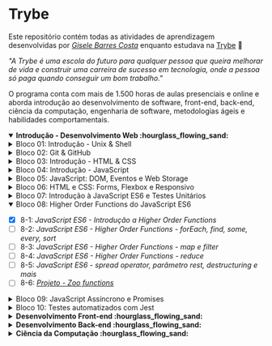 # Trybe

Este repositório contém todas as atividades de aprendizagem desenvolvidas por _[Gisele Barres Costa](https://www.linkedin.com/in/giselecosta/)_ enquanto estudava na [Trybe](https://www.betrybe.com/) :rocket:

_"A Trybe é uma escola do futuro para qualquer pessoa que queira melhorar de vida e construir uma carreira de sucesso em tecnologia, onde a pessoa só paga quando conseguir um bom trabalho."_

O programa conta com mais de 1.500 horas de aulas presenciais e online e aborda introdução ao desenvolvimento de software, front-end, back-end, ciência da computação, engenharia de software, metodologias ágeis e habilidades comportamentais.

<details open>

  <summary>
    <b> Introdução - Desenvolvimento Web :hourglass_flowing_sand: </b>
  </summary>
  
  <details>

  <summary>
  Bloco 01: Introdução - Unix & Shell
  </summary>

- [x] 1-3: _Fundamentos do Desenvolvimento Web_
- [x] 1-3: _Introdução - Unix & Shell_
- [x] 1-3: _Unix & Bash - Part 1_
- [x] 1-4: _Unix & Bash - Part 2_

</details>

<details>

  <summary>
  Bloco 02: Git & GitHub
  </summary>

- [x] 2-1: _O que é e para que serve?_
- [x] 2-2: _Entendendo os comandos_
- [x] 2-3: _Internet - Entendendo como ela funciona_
</details>

<details>

  <summary>
  Bloco 03: Introdução - HTML & CSS
  </summary>

- [x] 3-1: _Introdução - HTML & CSS_
- [x] 3-2: _HTML & CSS - Estruturas de página_
- [x] 3-3: _HTML & CSS - Primeiros passos em CSS_
- [x] 3-4: _HTML & CSS - Seletores e posicionamento_
- [x] 3-5: _HTML Semântico_
- [x] 3-6: _[Projeto - Lessons Learned](https://giisele.github.io/projects/3_lessons_learned)_

</details>

<details>
  <summary>
  Bloco 04: Introdução - JavaScript
  </summary>

- [x] 4-1: _Introdução - JavaScript_
- [x] 4-1: _JavaScript - Primeiros passos_
- [x] 4-2: _JavaScript - Array e loop For_
- [x] 4-3: _JavaScript - Lógica de Programação e Algoritmos_
- [x] 4-4: _JavaScript - Objetos e funções_
- [x] 4-5: _[Projeto: Playground Functions](https://giisele.github.io/projects/4_playground_functions)_

</details>

<details>
  <summary>
  Bloco 05: JavaScript: DOM, Eventos e Web Storage
  </summary>

- [x] 5-1: _JavaScript - DOM e seletores_
- [x] 5-2: _JavaScript - Trabalhando com elementos_
- [x] 5-3: _JavaScript - Eventos_
- [x] 5-4: _JavaScript - Web Storage_
- [x] 5-5: _Fundamentos - JavaScript - Projetos_
- [x] 5-5: _[Projeto - Arte com Pixels](https://giisele.github.io/projects/5.1_pixels_art)_
- [x] 5-6: _[Projeto - Lista de tarefas](https://giisele.github.io/projects/5.2_todo_list)_
- [x] 5-7: _[(Bônus) Projeto - Meme Generator](https://giisele.github.io/projects/5.3_meme_generator)_
- [ ] 5-7: _[(Bônus) Projeto - Adivinhe a Cor]()_
- [ ] 5-7: _[(Bônus) Projeto - Carta Misteriosa]()_

</details>

<details>

  <summary>
Bloco 06: HTML e CSS: Forms, Flexbox e Responsivo
</summary>

- [x] 6-1: _HTML & CSS - Forms_
- [x] 6-2: _Bibliotecas JavaScript e Frameworks CSS_
- [x] 6-3: _Introdução - CSS Flexbox_
- [x] 6-3: _CSS Flexbox - Parte 1_
- [x] 6-4: _CSS Flexbox - Parte 2_
- [x] 6-5: _CSS Responsivo - Mobile First_
- [x] 6-6: _[Projeto - Trybewarts](https://giisele.github.io/projects/6_trybewarts)_

</details>

<details>

  <summary>
Bloco 07: Introdução à JavaScript ES6 e Testes Unitários
</summary>

- [x] 7-1: _JavaScript ES6 - let, const, arrow functions e template literals_
- [x] 7-2: _JavaScript ES6 - Objects_
- [x] 7-3: _Testes unitários em JavaScript_
- [x] 7-4: _[Projeto - JavaScript Testes Unitários](https://giisele.github.io/projects/7_js_testes_unitarios)_

</details>

<details open>

  <summary>
Bloco 08: Higher Order Functions do JavaScript ES6
</summary>

- [x] 8-1: _JavaScript ES6 - Introdução a Higher Order Functions_
- [ ] 8-2: _JavaScript ES6 - Higher Order Functions - forEach, find, some, every, sort_
- [ ] 8-3: _JavaScript ES6 - Higher Order Functions - map e filter_
- [ ] 8-4: _JavaScript ES6 - Higher Order Functions - reduce_
- [ ] 8-5: _JavaScript ES6 - spread operator, parâmetro rest, destructuring e mais_
- [ ] 8-6: _[Projeto - Zoo functions]()_

</details>

<details>

  <summary>
  Bloco 09: JavaScript Assíncrono e Promises
</summary>

- [ ] 9-1: _JavaScript Assíncrono e Callbacks_
- [ ] 9-2: _JavaScript Promises_
- [ ] 9-3: _[Projeto - Carrinho de Compras]()_

</details>

<details>

  <summary>
  Bloco 10: Testes automatizados com Jest
</summary>

- [ ] 10-1: _Primeiros passos no Jest_
- [ ] 10-2: _Jest - Testes Assíncronos_
- [ ] 10-3: _Jest - Simulando comportamentos_
- [ ] 10-4: _[Projeto - Jest Assíncrono e Mocking]()_

</details>
</details>

<details>
  <summary>
    <b> Desenvolvimento Front-end :hourglass_flowing_sand: </b>
  </summary>

<details>
  <summary>
  Bloco 11: Introdução - React

- [ ] 11-1: _Introdução - Front-end_
- [ ] 11-1: _Introdução - React_
- [ ] 11-1: _'Hello, world!' no React!_
- [ ] 11-2: _Componentes React_
- [ ] 11-3: _[Projeto - Movie Cards Library]()_

</details>

<details>

  <summary>
  Bloco 12: Componentes com Estado, Eventos e Formulários com React
</summary>
- [ ] 12-1: _Components com estado e eventos_
- [ ] 12-2: _Formulários no React_
- [ ] 12-3: _[Projeto - Movie Cards Library Stateful]()_

</details>

<details>

  <summary>
  Bloco 13: Ciclo de Vida de Componentes e React Router
</summary>
- [ ] 13-1: _Ciclo de vida de componentes em React_
- [ ] 13-2: _React Router_
- [ ] 13-3: _[Projeto - Movie Cards Library CRUD]()_

</details>

<details>

  <summary>
  Bloco 14: Metodologias Ágeis
</summary>
- [ ] 14-1: _Metodologias Ágeis_
- [ ] 14-2: _[Projeto - Frontend Online Store]()_

</details>

<details>

  <summary>
  Bloco 15: Testes automatizados com React Testing Library
</summary>
- [ ] 15-1: _RTL - Primeiros passos_
- [ ] 15-2: _RTL - Mocks e Inputs_
- [ ] 15-3: _RTL - Testando React Router_
- [ ] 15-3: _[Projeto - Testes em React]()_

</details>

<details>

  <summary>
  Bloco 16: Introdução ao Redux
</summary>

- [ ] 16-1: _Introdução ao Redux - O estado global da aplicação_
- [ ] 16-2: _Usando o Redux no React_
- [ ] 16-3: _Usando o Redux no React - Prática_
- [ ] 16-4: _Usando o Redux no React - Actions Assíncronas_
- [ ] 16-5: _Testes em React-Redux_
- [ ] 16-6: _[Projeto - Trybe Wallet]()_

</details>

<details>

  <summary>
  Bloco 17: Projeto React
</summary>
- [ ] 17-1: _[Projeto - Jogo de Trivia]()_

</details>

<details>

  <summary>
  Bloco 18: React & Context API
</summary>

- [ ] 18-1: _Context API do React_
- [ ] 18-2: _React Hooks - useState e useContext_
- [ ] 18-3: _React Hooks - useEffect e Hooks customizados_
- [ ] 18-4: _[Projeto - StarWars Datatable com Context API e Hooks]()_

</details>

<details>

  <summary>
  Bloco 19: Projeto Final de Front-end
</summary>

- [ ] 19-1: _[Projeto - App de Receitas]()_

</details>
</details>

<details>
  <summary>
    <b> Desenvolvimento Back-end :hourglass_flowing_sand: </b>
   </summary>

<details>

  <summary>
  Bloco 20: Introdução à SQL
</summary>

- [ ] 20-1: _Introdução - Back-end_
- [ ] 20-1: _Introdução - Bancos de dados relacionais_
- [ ] 20-1: _Banco de dados SQL_
- [ ] 20-2: _Encontrando dados em um banco de dados_
- [ ] 20-3: _Filtrando dados de forma específica_
- [ ] 20-4: _Manipulando tabelas_
- [ ] 20-5: _[Projeto - All For One]()_

</details>

<details>

  <summary>
  Bloco 21: Funções SQL, Joins e Subqueries
</summary>

- [ ] 21-1: _Funções mais usadas no SQL_
- [ ] 21-2: _Descomplicando JOINs, UNIONs e Subqueries_
- [ ] 21-3: _Stored Routines & Stored Functions_
- [ ] 21-4: _[Projeto - Vocabulary Booster]()_

</details>

<details>

  <summary>
  Bloco 22: Normalização e Modelagem de Banco de Dados
</summary>

- [ ] 22-1: _Transformando ideias em um modelo de banco de dados_
- [ ] 22-2: _Normalização, Formas Normais e Dumps_
- [ ] 22-2: _Transformando ideias em um modelo de banco de dados - Parte 2_
- [ ] 22-3: _[Projeto - One For All]()_

</details>

<details>

  <summary>
  Bloco 23: Introdução ao MongoDB
</summary>

- [ ] 23-1: _Introdução - NoSQL_
- [ ] 23-1: _MongoDB - Introdução_
- [ ] 23-2: _Filter Operators_
- [ ] 23-3: _[Projeto - Data Flights]()_

</details>

<details>

  <summary>
  Bloco 24: MongoDB: Updates Simples e Complexos
</summary>

- [ ] 24-1: _Updates Simples_
- [ ] 24-2: _Updates Complexos - Arrays - Parte 1_
- [ ] 24-3: _Updates Complexos - Arrays - Parte 2_
- [ ] 24-4: _[Projeto - Commerce]()_

</details>

<details>

  <summary>
  Bloco 25: MongoDB - Aggregation Framework
</summary>

- [ ] 25-1: _Aggregation Framework - Part 1_
- [ ] 25-2: _Aggregation Framework - Part 2_
- [ ] 25-3: _[Projeto - Aggregations]()_

</details>

<details>

  <summary>
  Bloco 26: Introdução ao desenvolvimento Web com NodeJS
</summary>

- [ ] 26-1: _Intro - NodeJS_  
- [ ] 26-1: _Node.js   - Introdução_
- [ ] 26-2: _NodeJS - Fluxo Assíncrono_
- [ ] 26-3: _NodeJS - Arquitetura_
- [ ] 26-4: _Express: HTTP com Node.js_
- [ ] 26-5: _Praticando Express_
- [ ] 26-6: _[Projeto - Crush Manager]()_

</details>

<details>

  <summary>
  Bloco 27: NodeJS: Camada de Serviço e Arquitetura Rest e Restful
</summary>

- [ ] 27-1: _Introdução - Arquitetura de Software_
- [ ] 27-1: _Arquitetura de Software - Camada de Model_
- [ ] 27-2: _Arquitetura de Software - Camada de Controller e Service_
- [ ] 27-3: _Arquitetura web - Rest e Restful_
- [ ] 27-4: _[Projeto - Store Manager]()_

</details>

<details>

  <summary>
  Bloco 28: Autenticação e Upload de Arquivos
</summary>

- [ ] 28-1: _NodeJS - JWT - (JSON Web Token)_
- [ ] 28-2: _NodeJS - Upload de arquivos com Multer_
- [ ] 28-3: _[Projeto - Cookmaster]()_

</details>

<details>

  <summary>
  Bloco 29: Deployment
</summary>

- [ ] 29-1: _Introdução - Deploy_
- [ ] 29-1: _Infraestrutura - Deploy com Heroku_
- [ ] 29-2: _Deploy - Gerenciadores de Processos_
- [ ] 29-3: _[Projeto - Stranger Things]()_

</details>

<details>

  <summary>
  Bloco 30: Projeto
</summary>

- [ ] 30-1: _[Projeto - Trybeer]()_

</details>

<details>

  <summary>
  Bloco 31: Arquitetura: SOLID e ORM
</summary>
- [ ] 31-1: _Arquitetura - Princípios SOLID_
- [ ] 31-2: _ORM - Interface da aplicação com o banco de dados_
- [ ] 31-3: _ORM - Associations_
- [ ] 31-4: _Boas práticas na escrita de testes_
- [ ] 31-5: _[Projeto - API de Blogs]()_

</details>

<details>

  <summary>
  Bloco 32: Sockets
</summary>

- [ ] 32-1: _Arquitetura de Software - Camada de View_
- [ ] 32-2: _Sockets - TCP/UDP & NET_
- [ ] 32-3: _Sockets - Socket.io_
- [ ] 32-4: _[Projeto - Webchat]()_

</details>

<details>

  <summary>
  Bloco 33: Projeto Trybeer II
</summary>

- [ ] 33-1: _[Projeto - Trybeer V2]()_

</details>
</details>

<details>
  <summary>
    <b> Ciência da Computação :hourglass_flowing_sand: </b>
  </summary>

<details>

  <summary>  
  Bloco 34: Arquitetura de Computadores e Redes
</summary>

- [ ] 34-1: _Introdução - Ciência da Computação_
- [ ] 34-1: _Arquitetura de Computadores_
- [ ] 34-2: _Arquitetura de redes_
- [ ] 34-3: _Redes de computadores, ferramentas e segurança_
- [ ] 34-4: _[Projeto - Explorando os protocolos]()_

</details>

<details>

  <summary>
  Bloco 35: Introdução à Python e Raspagem de Dados da Web
</summary>

- [ ] 35-1: _Aprendendo Python_
- [ ] 35-2: _Entrada e Saída de Dados_
- [ ] 35-3: _Raspagem de Dados_
- [ ] 35-4: _Testes_
- [ ] 35-5: _[Projeto - Tech news]()_

</details>

<details>

  <summary>
  Bloco 36: Programação Orientada a Objetos e Padrões de Projeto
</summary>

- [ ] 36-1: _Introdução à programação orientada a objetos_
- [ ] 36-2: _Programação orientada a objetos na prática_
- [ ] 36-3: _Padrões de projeto_
- [ ] 36-4: _[Projeto - Relatórios de Estoque]()_

</details>

<details>

  <summary>
  Bloco 37: Algoritmos e Estrutura de Dados
</summary>

- [ ] 37-1: _Estrutura de Dados I - Arrays_
- [ ] 37-2: _Estrutura de Dados I - Complexidade de Algoritmos_
- [ ] 37-3: _Recursividade e Estratégias para solução de problemas_
- [ ] 37-4: _Algoritmos de ordenação e busca_
- [ ] 37-5: _[Projeto - Algoritmos]()_

</details>

<details>

  <summary>
  Bloco 38: Estrutura de Dados: Hash e Set
</summary>

- [ ] 38-1: _Estrutura de dados II - Hash maps & Dict_
- [ ] 38-2: _Estrutura de dados II - Set_
- [ ] 38-3: _[Projeto - Restaurant Orders]()_

</details>

<details>

  <summary>
  Bloco 39: Estrutura de Dados: Pilhas, Filas e Listas
</summary>

- [ ] 39-1: _Estrutura de dados III - Pilhas_
- [ ] 39-2: _Estrutura de dados III - Deque_
- [ ] 39-3: _Estrutura de Dados III - Nó & Listas ligadas_
- [ ] 39-4: _Estrutura de Dados III - Listas duplamente ligadas_
- [ ] 39-5: _[Projeto - TING - Trybe Is Not Google]()_

</details>
</details>
